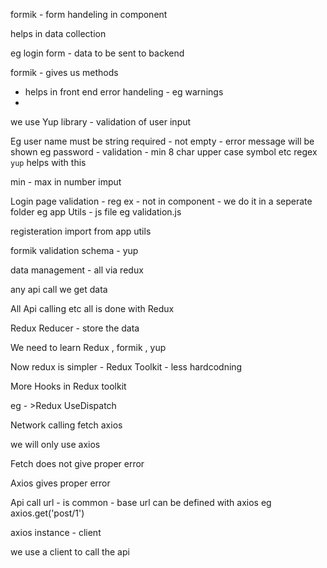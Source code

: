 formik - form handeling in component

helps in data collection

eg login form - data to be sent to backend

formik - gives us methods 
- helps in front end error handeling - eg warnings
- 

we use Yup library - validation of user input 

Eg user name must be string required - not empty - error message will be shown 
eg password - validation - min 8 char upper case symbol etc regex 
`yup` helps with this 

min - max in number imput 

Login page validation - reg ex - not in component - we do it in a seperate folder
eg app Utils - js file eg validation.js 

registeration import from app utils

formik validation schema - yup 

data management - all via redux

any api call we get data 

All Api calling etc all is done with Redux

Redux Reducer - store the data 

We need to learn Redux , formik , yup 

Now redux is simpler - Redux Toolkit  - less hardcodning 

More Hooks in Redux toolkit 

eg - >Redux UseDispatch 

Network calling fetch axios 

we will only use axios 

Fetch does not give proper error

Axios gives proper error

Api call url - is common - 
base url can be defined  with axios 
eg axios.get('post/1')

axios instance - client 

we use a client to call the api 








